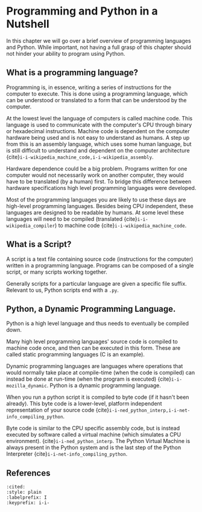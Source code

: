 # Programming and Python in a Nutshell

In this chapter we will go over a brief overview of programming languages and Python. While important, not having a full grasp of this chapter should not hinder your ability to program using Python.

## What is a programming language?

Programming is, in essence, writing a series of instructions for the computer to execute. This is done using a programming language, which can be understood or translated to a form that can be understood by the computer.

At the lowest level the language of computers is called machine code. This language is used to communicate with the computer's CPU through binary or hexadecimal instructions.
Machine code is dependent on the computer hardware being used and is not easy to understand as humans. A step up from this is 
an assembly language, which uses some human language, but is still difficult to understand and dependent on the computer architecture {cite}`i-i-wikipedia_machine_code,i-i-wikipedia_assembly`.


Hardware dependence could be a big problem. Programs written for one computer would not necessarily work on another computer, they would have to be translated (by a human) first. To bridge this difference between hardware specifications high level programming languages were developed.

Most of the programming languages you are likely to use these days are high-level programming languages. Besides being CPU independent, these languages are designed to be readable by humans. <!--They also allow for programs to be written independently (to some degree) from the hardware in question. --> 
At some level these languages will need to be compiled (translated {cite}`i-i-wikipedia_compiler`)
to machine code {cite}`i-i-wikipedia_machine_code`.

## What is a Script?
A script is a text file containing source code (instructions for the computer) written in a programming language. Programs can be composed of a single script, or many scripts working together.

Generally scripts for a particular language are given a specific file suffix. Relevant to us, Python scripts end with a `.py`.

## Python, a Dynamic Programming Language.
Python is a high level language and thus needs to eventually be compiled down. <!-- translated into machine code. Python is a dynamic programming language. -->

Many high level programming languages' source code is compiled to machine code once, and then can be executed in this form. These are called static programming languages (C is an example). 

Dynamic programming languages are languages where operations that would normally take place at compile-time (when the code is compiled) can instead be done at run-time (when the program is executed) {cite}`i-i-mozilla_dynamic`. Python is a dynamic programming language.

When you run a python script it is compiled to byte code (if it hasn't been already). This byte code is a lower-level, platform independent representation of your source code <!--- sic --> {cite}`i-i-ned_python_interp,i-i-net-info_compiling_python`.

Byte code is similar to the CPU <!--- Necessary repeatition?--> specific assembly code, but is instead executed by software called a virtual machine (which simulates a CPU environment). {cite}`i-i-ned_python_interp`. The Python Virtual Machine is always present in the Python system and is the last step of the Python Interpreter {cite}`i-i-net-info_compiling_python`. <!-- Too much jargon invoked? -->

<!--- These virtual machines can be written in any language. {%cite ned %} -->

<!-- Briefly mention dynamic typing? -->

## References
<!-- ```{bibliography} ../../_bibliography/references.bib -->
```{bibliography}
:cited:
:style: plain
:labelprefix: I
:keyprefix: i-i-
```
